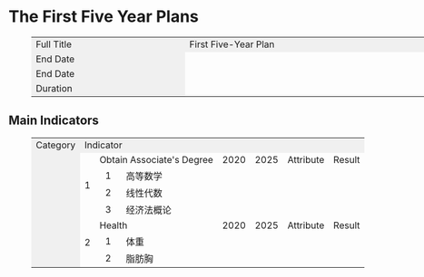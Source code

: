 # The First Five Year Plans

<figure class="table" style="width:1260px;">
      <table>
        <tbody>
          <tr>
            <td style="background-color:#f0f0f0;width:260px;">Full Title</td>
            <td style="background-color:#f0f0f0;width:1000px;">First Five-Year Plan</td>
          </tr>
          <tr>
            <td style="background-color:#f0f0f0;width:260px;">End Date</td>
            <td>&nbsp;</td>
          </tr>
          <tr>
            <td style="background-color:#f0f0f0;width:260px;">End Date</td>
            <td>&nbsp;</td>
          </tr>
          <tr>
            <td style="background-color:#f0f0f0;width:260px;">Duration</td>
            <td>&nbsp;</td>
          </tr>
        </tbody>
      </table>
    </figure>

## Main Indicators

<figure class="table" style="width:1280px;">
      <table>
        <tbody>
          <tr>
            <td style="background-color:#f0f0f0;text-align:center;">Category</td>
            <td style="background-color:#f0f0f0;" colspan="7">Indicator</td>
          </tr>
          <tr>
            <td style="background-color:#f0f0f0;text-align:center;" rowspan="7">&nbsp;</td>
            <td style="text-align:center;" rowspan="4">1</td>
            <td colspan="2">Obtain Associate's Degree</td>
            <td style="text-align:center;">2020</td>
            <td style="text-align:center;">2025</td>
            <td style="text-align:center;">Attribute</td>
            <td style="text-align:center;">Result</td>
          </tr>
          <tr>
            <td style="text-align:center;">1</td>
            <td>高等数学</td>
            <td style="text-align:center;">&nbsp;</td>
            <td style="text-align:center;">&nbsp;</td>
            <td style="text-align:center;">&nbsp;</td>
            <td style="text-align:center;">&nbsp;</td>
          </tr>
          <tr>
            <td style="text-align:center;">2</td>
            <td>线性代数</td>
            <td style="text-align:center;">&nbsp;</td>
            <td style="text-align:center;">&nbsp;</td>
            <td style="text-align:center;">&nbsp;</td>
            <td style="text-align:center;">&nbsp;</td>
          </tr>
          <tr>
            <td style="text-align:center;">3</td>
            <td>经济法概论</td>
            <td style="text-align:center;">&nbsp;</td>
            <td style="text-align:center;">&nbsp;</td>
            <td style="text-align:center;">&nbsp;</td>
            <td style="text-align:center;">&nbsp;</td>
          </tr>
          <tr>
            <td style="text-align:center;" rowspan="3">2</td>
            <td colspan="2">Health</td>
            <td style="text-align:center;">2020</td>
            <td style="text-align:center;">2025</td>
            <td style="text-align:center;">Attribute</td>
            <td style="text-align:center;">Result</td>
          </tr>
          <tr>
            <td style="text-align:center;">1</td>
            <td>体重</td>
            <td style="text-align:center;">&nbsp;</td>
            <td style="text-align:center;">&nbsp;</td>
            <td style="text-align:center;">&nbsp;</td>
            <td style="text-align:center;">&nbsp;</td>
          </tr>
          <tr>
            <td style="text-align:center;">2</td>
            <td>脂肪胸</td>
            <td style="text-align:center;">&nbsp;</td>
            <td style="text-align:center;">&nbsp;</td>
            <td style="text-align:center;">&nbsp;</td>
            <td style="text-align:center;">&nbsp;</td>
          </tr>
        </tbody>
      </table>
    </figure>

